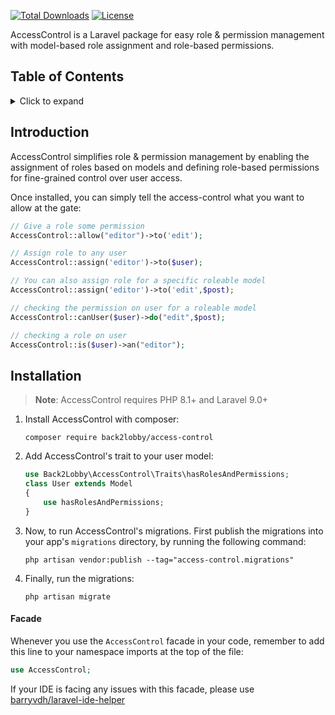 <p>
<a href="https://packagist.org/packages/back2lobby/access-control"><img src="https://poser.pugx.org/back2lobby/access-control/d/total.svg" alt="Total Downloads"></a>
<a href="https://github.com/back2lobby/access-control/blob/master/LICENSE.txt"><img src="https://poser.pugx.org/back2lobby/access-control/license.svg" alt="License"></a>
</p>

AccessControl is a Laravel package for easy role & permission management with model-based role assignment and role-based permissions.
## Table of Contents

<details><summary>Click to expand</summary><p>

- [Introduction](#introduction)
- [Installation](#installation)
</p></details>

## Introduction

AccessControl simplifies role & permission management by enabling the assignment of roles based on models and defining role-based permissions for fine-grained control over user access.

Once installed, you can simply tell the access-control what you want to allow at the gate:

```php
// Give a role some permission
AccessControl::allow("editor")->to('edit');

// Assign role to any user
AccessControl::assign('editor')->to($user);

// You can also assign role for a specific roleable model
AccessControl::assign('editor')->to('edit',$post);

// checking the permission on user for a roleable model
AccessControl::canUser($user)->do("edit",$post);

// checking a role on user
AccessControl::is($user)->an("editor"); 
```


## Installation

> **Note**: AccessControl requires PHP 8.1+ and Laravel 9.0+

1) Install AccessControl with composer:

    ```
    composer require back2lobby/access-control
    ```

2) Add AccessControl's trait to your user model:

    ```php
    use Back2Lobby\AccessControl\Traits\hasRolesAndPermissions;
    class User extends Model
    {
        use hasRolesAndPermissions;
    }
    ```

3) Now, to run AccessControl's migrations. First publish the migrations into your app's `migrations` directory, by running the following command:

    ```
    php artisan vendor:publish --tag="access-control.migrations"
    ```

4) Finally, run the migrations:

    ```
    php artisan migrate
    ```

#### Facade

Whenever you use the `AccessControl` facade in your code, remember to add this line to your namespace imports at the top of the file:

```php
use AccessControl;
```

If your IDE is facing any issues with this facade, please use [barryvdh/laravel-ide-helper](https://github.com/barryvdh/laravel-ide-helper)
